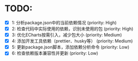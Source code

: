 # TODO:

- [x] 1: 分析package.json中的当前依赖情况 (priority: High)
- [x] 2: 检查代码中实际使用的依赖，识别未使用的包 (priority: High)
- [x] 3: 优化ECharts按需引入，减少包大小 (priority: Medium)
- [x] 4: 添加开发工具依赖（prettier、husky等） (priority: Medium)
- [x] 5: 更新package.json脚本，添加依赖分析命令 (priority: Low)
- [x] 6: 检查依赖版本兼容性并更新 (priority: Low)
